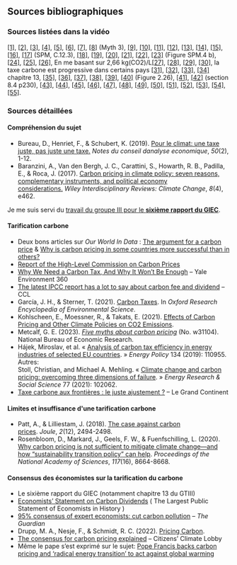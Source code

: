 ## Sources bibliographiques

### Sources listées dans la vidéo

[\[1\]](https://www.cae-eco.fr/staticfiles/pdf/cae-note050v2.pdf), [\[2\]](https://wires.onlinelibrary.wiley.com/doi/epdf/10.1002/wcc.462), [\[3\]](https://www.lse.ac.uk/granthaminstitute/publication/make-carbon-taxes-acceptable/), [\[4\]](https://www.youtube.com/watch?v=8nzRXxPnlPQ), [\[5\]](https://twitter.com/Peters_Glen/status/1645686618836041729), [\[6\]](https://climeworks.com/news/calling-for-a-clear-distinction-between-reductions-and-removals), [\[7\]](https://www.nber.org/papers/w30265), [\[8\]](https://www.nber.org/papers/w31104) (Myth 3), [\[9\]](https://www.youtube.com/watch?v=GVJRZqI6h2k), [\[10\]](https://www.youtube.com/watch?v=cN_QaUxRsaw), [\[11\]](https://www.youtube.com/watch?v=vHCQk2_8pew), [\[12\]](https://www.eqinov.com/eqilibreblogenergie/taxe-sur-les-hfc/), [\[13\]](https://eur-lex.europa.eu/legal-content/EN/TXT/?uri=CELEX%3A02003L0087-20230301), [\[14\]](https://data.consilium.europa.eu/doc/document/ST-6215-2023-INIT/en/pdf), [\[15\]](https://www.youtube.com/watch?v=4dam3bmUFo0), [\[16\]](https://fr.wikipedia.org/wiki/Taxe_pigouvienne), [\[17\]](https://www.ipcc.ch/report/ar6/wg3/) (SPM, C.12.3), [\[18\]](https://www.ucsusa.org/resources/hidden-costs-fossil-fuels), [\[19\]](https://hannahritchie.substack.com/p/mining-low-carbon-vs-fossil), [\[20\]](https://seatizens.org/les-combustibles-fossiles-representent-40-des-echanges-maritimes/), [\[21\]](https://en.wikipedia.org/wiki/Deepwater_Horizon_oil_spill), [\[22\]](https://www.youtube.com/watch?v=vtTlQ0HZZ2g), [\[23\]](https://report.ipcc.ch/ar6syr/pdf/IPCC_AR6_SYR_SPM.pdf) (Figure SPM.4 b), [\[24\]](https://www.ecologie.gouv.fr/pollution-lair-origines-situation-et-impacts), [\[25\]](https://www.citepa.org/fr/secten/), [\[26\]](https://www.who.int/health-topics/air-pollution#tab=tab_1), En me basant sur 2,66 kg(CO2)/L[\[27\]](https://ressources-naturelles.canada.ca/sites/www.nrcan.gc.ca/files/oee/pdf/transportation/fuel-efficient-technologies/autosmart_factsheet_6_f.pdf), [\[28\]](https://www.cairn.info/revue-de-l-ofce-2022-1-page-15.htm), [\[29\]](https://fr.wikipedia.org/wiki/Taxe_carbone_en_France), [\[30\]](https://laviedesidees.fr/Jaunes-et-verts), la taxe carbone est progressive dans certains pays [\[31\]](https://www.sciencedirect.com/science/article/pii/S014098830900190X), [\[32\]](https://www.capital.fr/economie-politique/avec-son-comparateur-de-co2-la-sncf-veut-jouer-sur-la-fibre-ecologique-1396150), [\[33\]](https://fr.wikisource.org/wiki/Page:Rousseau_-_Du_Contrat_social_%C3%A9d._Beaulavon_1903.djvu/115), [\[34\]](https://www.ipcc.ch/report/ar6/wg3/) chapitre 13, [\[35\]](https://fr.wikipedia.org/wiki/Dichlorodiph%C3%A9nyltrichloro%C3%A9thane), [\[36\]](https://www.edf.org/news/25-years-after-ddt-ban-bald-eagles-osprey-numbers-soar), [\[37\]](https://fr.wikipedia.org/wiki/Destruction_de_la_couche_d%27ozone), [\[38\]](https://en.wikipedia.org/wiki/Flue-gas_desulfurization), [\[39\]](https://www.youtube.com/watch?v=IV3dnLzthDA), [\[40\]](https://www.ipcc.ch/sr15/chapter/chapter-2/) (Figure 2.26), [\[41\]](https://www.ecologie.gouv.fr/strategie-nationale-bas-carbone-snbc), [\[42\]](http://ndl.ethernet.edu.et/bitstream/123456789/43447/1/169.pdf) (section 8.4 p230), [\[43\]](https://en.wikipedia.org/wiki/Hyperbolic_discounting), [\[44\]](https://fr.wikipedia.org/wiki/Abandon_des_lampes_%C3%A0_incandescence), [\[45\]](https://www.sciencedirect.com/science/article/pii/S2542435118305671), [\[46\]](https://www.nber.org/system/files/working_papers/w25939/w25939.pdf), [\[47\]](https://clcouncil.org/economists-statement/), [\[48\]](https://www.theguardian.com/environment/climate-consensus-97-per-cent/2016/jan/04/consensus-of-economists-cut-carbon-pollution), [\[49\]](https://www.cesifo.org/en/publikationen/2022/working-paper/pricing-carbon), [\[50\]](https://citizensclimatelobby.org/blog/policy/consensus-for-carbon-pricing-explained/), [\[51\]](https://www.dw.com/en/eu-reforms-emissions-trading-system-what-you-need-to-know/a-64236135), [\[52\]](https://www.carbontax.org/contact-us/other-advocates/), [\[53\]](https://www.oxfamfrance.org/inegalites-et-justice-fiscale/un-calculateur-de-taxe-carbone-juste/), [\[54\]](https://reseauactionclimat.org/calculateur-taxe-carbone-juste/), [\[55\]](https://ccl-france.org/qui-sommes-nous/).

### Sources détaillées

#### Compréhension du sujet

- Bureau, D., Henriet, F., & Schubert, K. (2019). [Pour le climat: une taxe juste, pas juste une taxe.](https://www.cae-eco.fr/staticfiles/pdf/cae-note050v2.pdf) _Notes du conseil danalyse economique_, _50_(2), 1-12.  
- Baranzini, A., Van den Bergh, J. C., Carattini, S., Howarth, R. B., Padilla, E., & Roca, J. (2017). [Carbon pricing in climate policy: seven reasons, complementary instruments, and political economy considerations.](https://wires.onlinelibrary.wiley.com/doi/epdf/10.1002/wcc.462) _Wiley Interdisciplinary Reviews: Climate Change_, _8_(4), e462.

Je me suis servi du [travail du groupe III pour le **sixième rapport du GIEC**](https://www.ipcc.ch/report/ar6/wg3/).

#### Tarification carbone

- Deux bons articles sur _Our World In Data_ : [The argument for a carbon price](https://ourworldindata.org/carbon-price) & [Why is carbon pricing in some countries more successful than in others?](https://ourworldindata.org/carbon-pricing-popular)  
- [Report of the High-Level Commission on Carbon Prices](https://static1.squarespace.com/static/54ff9c5ce4b0a53decccfb4c/t/59b7f2409f8dce5316811916/1505227332748/CarbonPricing_FullReport.pdf)  
- [Why We Need a Carbon Tax, And Why It Won’t Be Enough](https://e360.yale.edu/features/why_we_need_a_carbon_tax_and_why_it_won_be_enough) – Yale Environment 360  
- [The latest IPCC report has a lot to say about carbon fee and dividend](https://citizensclimatelobby.org/blog/policy/the-latest-ipcc-report-has-a-lot-to-say-about-carbon-fee-and-dividend/) – CCL  
- García, J. H., & Sterner, T. (2021). [Carbon Taxes](https://oxfordre.com/environmentalscience/display/10.1093/acrefore/9780199389414.001.0001/acrefore-9780199389414-e-727;jsessionid=336E80B4CA226D86225BF5974FABF93C#acrefore-9780199389414-e-727-div1-5). In _Oxford Research Encyclopedia of Environmental Science_.  
- Kohlscheen, E., Moessner, R., & Takats, E. (2021). [Effects of Carbon Pricing and Other Climate Policies on CO2 Emissions](https://www.cesifo.org/en/publications/2021/working-paper/effects-carbon-pricing-and-other-climate-policies-co2-emissions).  
- Metcalf, G. E. (2023). _[Five myths about carbon pricing](https://www.nber.org/papers/w31104)_ (No. w31104). National Bureau of Economic Research.  
- Hájek, Miroslav, et al. « [Analysis of carbon tax efficiency in energy industries of selected EU countries](https://www.sciencedirect.com/science/article/abs/pii/S0301421519305427). » _Energy Policy_ 134 (2019): 110955. Autres:  
Stoll, Christian, and Michael A. Mehling. « [Climate change and carbon pricing: overcoming three dimensions of failure](https://www.sciencedirect.com/science/article/abs/pii/S2214629621001559). » _Energy Research & Social Science_ 77 (2021): 102062.  
- [Taxe carbone aux frontières : le juste ajustement ?](https://legrandcontinent.eu/fr/2019/12/12/ajustement-carbone-frontieres/) – Le Grand Continent

#### Limites et insuffisance d'une tarification carbone

- Patt, A., & Lilliestam, J. (2018). [The case against carbon prices](https://www.sciencedirect.com/science/article/pii/S2542435118305671). _Joule_, _2_(12), 2494-2498.  
- Rosenbloom, D., Markard, J., Geels, F. W., & Fuenfschilling, L. (2020). [Why carbon pricing is not sufficient to mitigate climate change—and how “sustainability transition policy” can help](https://www.pnas.org/doi/10.1073/pnas.2004093117). _Proceedings of the National Academy of Sciences_, _117_(16), 8664-8668.


#### Consensus des économistes sur la tarification du carbone

- Le sixième rapport du GIEC (notamment chapitre 13 du GTIII)  
- [Economists’ Statement on Carbon Dividends](https://clcouncil.org/economists-statement/) ( The Largest Public Statement of Economists in History )  
- [95% consensus of expert economists: cut carbon pollution](https://www.theguardian.com/environment/climate-consensus-97-per-cent/2016/jan/04/consensus-of-economists-cut-carbon-pollution) – _The Guardian_  
- Drupp, M. A., Nesje, F., & Schmidt, R. C. (2022). [Pricing Carbon](https://www.cesifo.org/en/publications/2022/working-paper/pricing-carbon).  
- [The consensus for carbon pricing explained](https://citizensclimatelobby.org/blog/policy/consensus-for-carbon-pricing-explained/) – Citizens’ Climate Lobby  
- Même le pape s’est exprimé sur le sujet: [Pope Francis backs carbon pricing and ‘radical energy transition’ to act against global warming](https://www.abc.net.au/news/2019-06-15/pope-backs-carbon-pricing-to-stem-global-warming/11212900)
